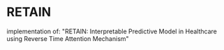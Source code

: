 # RETAIN
implementation of: "RETAIN: Interpretable Predictive Model in Healthcare using Reverse Time Attention Mechanism"
